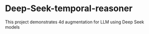 # Deep-Seek-temporal-reasoner
This project demonstrates 4d augmentation for LLM using Deep Seek models
